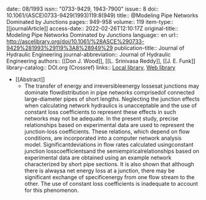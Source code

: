 date:: 08/1993
issn:: "0733-9429, 1943-7900"
issue:: 8
doi:: 10.1061/(ASCE)0733-9429(1993)119:8(949)
title:: @Modeling Pipe Networks Dominated by Junctions
pages:: 949-958
volume:: 119
item-type:: [[journalArticle]]
access-date:: 2022-02-26T12:10:17Z
original-title:: Modeling Pipe Networks Dominated by Junctions
language:: en
url:: http://ascelibrary.org/doi/10.1061/%28ASCE%290733-9429%281993%29119%3A8%28949%29
publication-title:: Journal of Hydraulic Engineering
journal-abbreviation:: Journal of Hydraulic Engineering
authors:: [[Don J. Wood]], [[L. Srinivasa Reddy]], [[J. E. Funk]]
library-catalog:: DOI.org (Crossref)
links:: [Local library](zotero://select/groups/4605909/items/UYZXFSRZ), [Web library](https://www.zotero.org/groups/4605909/items/UYZXFSRZ)

- [[Abstract]]
	- The transfer of energy and irreversibleenergy lossesat junctions may dominate flowdistribution in pipe networks comprisedof connected large-diameter pipes of short lengths. Neglecting the junction effects when calculating network hydraulics is unacceptable and the use of constant loss coefficients to represent these effects in such networks may not be adequate. In the present study, precise relationships based on experimental data are used to represent the junction-loss coefficients. These relations, which depend on flow conditions, are incorporated into a computer network analysis model. Significantdeviations in flow rates calculated usingconstant junction losscoefficientsand the semiempiricalrelationships based on experimental data are obtained using an example network characterized by short pipe sections. It is also shown that although there is alwaysa net energy loss at a junction, there may be significant exchange of specificenergy from one flow stream to the other. The use of constant loss coefficients is inadequate to account for this phenomenon.